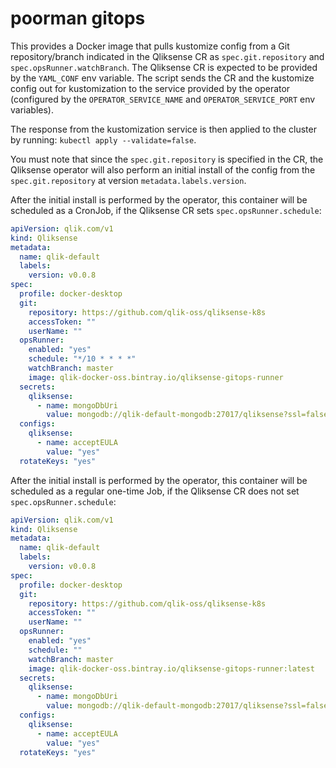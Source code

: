 # poorman gitops

This provides a Docker image that pulls kustomize config from a Git repository/branch indicated in the Qliksense CR as `spec.git.repository` and `spec.opsRunner.watchBranch`.
The Qliksense CR is expected to be provided by the `YAML_CONF` env variable.
The script sends the CR and the kustomize config out for kustomization to the service provided by the operator (configured by the `OPERATOR_SERVICE_NAME` and `OPERATOR_SERVICE_PORT` env variables).

The response from the kustomization service is then applied to the cluster by running: `kubectl apply --validate=false`.

You must note that since the `spec.git.repository` is specified in the CR, 
the Qliksense operator will also perform an initial install of the config from the `spec.git.repository` at version `metadata.labels.version`. 

After the initial install is performed by the operator, this container will be scheduled as a CronJob, 
if the Qliksense CR sets `spec.opsRunner.schedule`:

```yaml
apiVersion: qlik.com/v1
kind: Qliksense
metadata:
  name: qlik-default
  labels:
    version: v0.0.8
spec:
  profile: docker-desktop
  git:
    repository: https://github.com/qlik-oss/qliksense-k8s
    accessToken: ""
    userName: ""
  opsRunner:
    enabled: "yes"
    schedule: "*/10 * * * *"
    watchBranch: master
    image: qlik-docker-oss.bintray.io/qliksense-gitops-runner
  secrets:
    qliksense:
      - name: mongoDbUri
        value: mongodb://qlik-default-mongodb:27017/qliksense?ssl=false
  configs:
    qliksense:
      - name: acceptEULA
        value: "yes"
  rotateKeys: "yes"
```

After the initial install is performed by the operator, this container will be scheduled as a regular one-time Job, 
if the Qliksense CR does not set `spec.opsRunner.schedule`:

```yaml
apiVersion: qlik.com/v1
kind: Qliksense
metadata:
  name: qlik-default
  labels:
    version: v0.0.8
spec:
  profile: docker-desktop
  git:
    repository: https://github.com/qlik-oss/qliksense-k8s
    accessToken: ""
    userName: ""
  opsRunner:
    enabled: "yes"
    schedule: ""
    watchBranch: master
    image: qlik-docker-oss.bintray.io/qliksense-gitops-runner:latest
  secrets:
    qliksense:
      - name: mongoDbUri
        value: mongodb://qlik-default-mongodb:27017/qliksense?ssl=false
  configs:
    qliksense:
      - name: acceptEULA
        value: "yes"
  rotateKeys: "yes"
```
